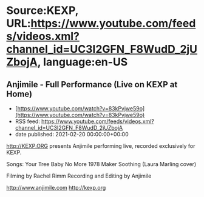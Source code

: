 # Source:KEXP, URL:https://www.youtube.com/feeds/videos.xml?channel_id=UC3I2GFN_F8WudD_2jUZbojA, language:en-US

## Anjimile - Full Performance (Live on KEXP at Home)
 - [https://www.youtube.com/watch?v=83kPvjwe59o](https://www.youtube.com/watch?v=83kPvjwe59o)
 - RSS feed: https://www.youtube.com/feeds/videos.xml?channel_id=UC3I2GFN_F8WudD_2jUZbojA
 - date published: 2021-02-20 00:00:00+00:00

http://KEXP.ORG presents Anjimile performing live, recorded exclusively for KEXP.

Songs:
Your Tree
Baby No More 
1978
Maker
Soothing (Laura Marling cover)

Filming by Rachel Rimm
Recording and Editing by Anjimile

http://www.anjimile.com
http://kexp.org


